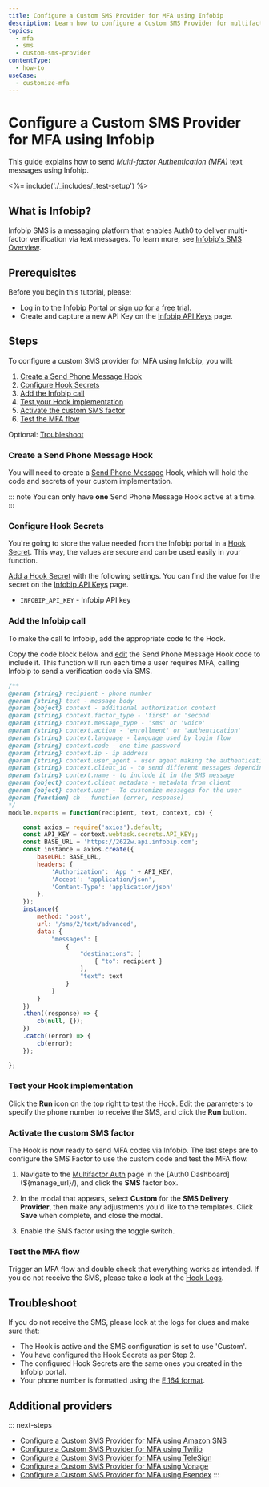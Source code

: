 ```yaml
---
title: Configure a Custom SMS Provider for MFA using Infobip
description: Learn how to configure a Custom SMS Provider for multifactor authentication (MFA) using Infobip.
topics:
  - mfa
  - sms
  - custom-sms-provider
contentType:
  - how-to
useCase:
  - customize-mfa
---
```

# Configure a Custom SMS Provider for MFA using Infobip

This guide explains how to send <dfn data-key="multifactor-authentication">Multi-factor Authentication (MFA)</dfn> text messages using Infohip.

<%= include('./_includes/_test-setup') %>

## What is Infobip?

Infobip SMS is a messaging platform that enables Auth0 to deliver multi-factor verification via text messages. To learn more, see [Infobip's SMS Overview](https://www.infobip.com/products/sms).

## Prerequisites

Before you begin this tutorial, please:

* Log in to the [Infobip Portal](https://portal.infobip.com/) or [sign up for a free trial](https://www.infobip.com/signup).
* Create and capture a new API Key on the [Infobip API Keys](https://portal.infobip.com/.settings/accounts/api-keys) page.

## Steps

To configure a custom SMS provider for MFA using Infobip, you will:

1. [Create a Send Phone Message Hook](#create-a-send-phone-message-hook)
2. [Configure Hook Secrets](#configure-hook-secrets)
3. [Add the Infobip call](#add-the-infobip-call)
4. [Test your Hook implementation](#test-your-hook-implementation)
5. [Activate the custom SMS factor](#activate-the-custom-sms-factor)
6. [Test the MFA flow](#test-the-mfa-flow)

Optional: [Troubleshoot](#troubleshoot)

### Create a Send Phone Message Hook

You will need to create a [Send Phone Message](/hooks/extensibility-points/send-phone-message) Hook, which will hold the code and secrets of your custom implementation.

::: note
You can only have **one** Send Phone Message Hook active at a time.
:::

### Configure Hook Secrets

You're going to store the value needed from the Infobip portal in a [Hook Secret](/hooks/secrets). This way, the values are secure and can be used easily in your function.

[Add a Hook Secret](/hooks/secrets/create) with the following settings. You can find the value for the secret on the [Infobip API Keys](https://portal.infobip.com/.settings/accounts/api-keys) page.

* `INFOBIP_API_KEY` - Infobip API key

### Add the Infobip call

To make the call to Infobip, add the appropriate code to the Hook.

Copy the code block below and [edit](/hooks/update) the Send Phone Message Hook code to include it. This function will run each time a user requires MFA, calling Infobip to send a verification code via SMS.

```js
/**
@param {string} recipient - phone number
@param {string} text - message body
@param {object} context - additional authorization context
@param {string} context.factor_type - 'first' or 'second'
@param {string} context.message_type - 'sms' or 'voice'
@param {string} context.action - 'enrollment' or 'authentication'
@param {string} context.language - language used by login flow
@param {string} context.code - one time password
@param {string} context.ip - ip address
@param {string} context.user_agent - user agent making the authentication request
@param {string} context.client_id - to send different messages depending on the client id
@param {string} context.name - to include it in the SMS message
@param {object} context.client_metadata - metadata from client
@param {object} context.user - To customize messages for the user
@param {function} cb - function (error, response)
*/
module.exports = function(recipient, text, context, cb) {

    const axios = require('axios').default;
    const API_KEY = context.webtask.secrets.API_KEY;;
    const BASE_URL = 'https://2622w.api.infobip.com';
    const instance = axios.create({
        baseURL: BASE_URL,
        headers: {
            'Authorization': 'App ' + API_KEY,
            'Accept': 'application/json',
            'Content-Type': 'application/json'
        },
    });
    instance({
        method: 'post',
        url: '/sms/2/text/advanced',
        data: {
            "messages": [
                {
                    "destinations": [
                        { "to": recipient }
                    ],
                    "text": text
                }
            ]
        }
    })
    .then((response) => {
        cb(null, {});
    })
    .catch((error) => {
        cb(error);
    });

};
```

### Test your Hook implementation

Click the **Run** icon on the top right to test the Hook. Edit the parameters to specify the phone number to receive the SMS, and click the **Run** button.

### Activate the custom SMS factor

The Hook is now ready to send MFA codes via Infobip. The last steps are to configure the SMS Factor to use the custom code and test the MFA flow.

1. Navigate to the [Multifactor Auth](${manage_url}/#/mfa) page in the [Auth0 Dashboard](${manage_url}/), and click the **SMS** factor box.

2. In the modal that appears, select **Custom** for the **SMS Delivery Provider**, then make any adjustments you'd like to the templates. Click **Save** when complete, and close the modal.

3. Enable the SMS factor using the toggle switch.

### Test the MFA flow

Trigger an MFA flow and double check that everything works as intended. If you do not receive the SMS, please take a look at the [Hook Logs](/hooks/view-logs).

## Troubleshoot

If you do not receive the SMS, please look at the logs for clues and make sure that:

- The Hook is active and the SMS configuration is set to use 'Custom'.
- You have configured the Hook Secrets as per Step 2.
- The configured Hook Secrets are the same ones you created in the Infobip portal.
- Your phone number is formatted using the [E.164 format](https://en.wikipedia.org/wiki/E.164).

## Additional providers

::: next-steps
* [Configure a Custom SMS Provider for MFA using Amazon SNS](/mfa/send-phone-message-hook-amazon-sns)
* [Configure a Custom SMS Provider for MFA using Twilio](/mfa/send-phone-message-hook-twilio)
* [Configure a Custom SMS Provider for MFA using TeleSign](/mfa/send-phone-message-hook-telesign)
* [Configure a Custom SMS Provider for MFA using Vonage](/mfa/send-phone-message-hook-vonage)
* [Configure a Custom SMS Provider for MFA using Esendex](/mfa/send-phone-message-hook-esendex)
:::
